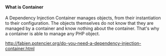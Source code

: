 #### What is Container

A Dependency Injection Container manages objects,  from their instantiation to their configuration.
The objects themselves do not know that they are managed by a container and know nothing about the container. That's why a container is able to manage any PHP object.

http://fabien.potencier.org/do-you-need-a-dependency-injection-container.html
